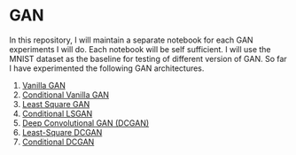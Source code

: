 # GAN

In this repository, I will maintain a separate notebook for each GAN experiments I will do. Each notebook will be self sufficient. I will use the MNIST dataset as the baseline for testing of different version of GAN. So far I have experimented the following GAN architectures.

1. [Vanilla GAN](https://github.com/abhishm/gan/blob/master/Vanilla%20GAN.ipynb)   
2. [Conditional Vanilla GAN](https://github.com/abhishm/gan/blob/master/Conditional_Vanilla_GAN.ipynb)
3. [Least Square GAN](https://github.com/abhishm/gan/blob/master/Least%20Square%20GAN.ipynb)
4. [Conditional LSGAN](https://github.com/abhishm/gan/blob/master/Conditional%20LSGAN.ipynb)
5. [Deep Convolutional GAN (DCGAN)](https://github.com/abhishm/gan/blob/master/Deep%20Convolutional%20GAN%20(DCGAN).ipynb)
6. [Least-Square DCGAN](https://github.com/abhishm/gan/blob/master/Least%20Square%20DCGAN.ipynb)
6. [Conditional DCGAN](https://github.com/abhishm/gan/blob/master/Conditional%20DCGAN.ipynb)
